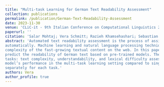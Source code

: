 ```yaml
---
title: "Multi-task Learning for German Text Readability Assessment"
collection: publications
permalink: /publication/German-Text-Readability-Assessment
date: 2023-11-30
venue: 'CLiC-it - 9th Italian Conference on Computational Linguistics 2023'
paperurl: ''
citation: 'Salar Mohtaj; Vera Schmitt; Razieh Khamsehashari; Sebastian Möller. Multi-task Learning for German Text Readability Assessment. CLiC-it - 9th Italian Conference on Computational Linguistics 2023'
abstract: 'Automated text readability assessment is the process of assigning a number to the level of difficulty of a piece of text
automatically. Machine learning and natural language processing techniques made it possible to measure the readability and
complexity of the fast-growing textual content on the web. In this paper, we proposed a multi-task learning approach to
predict the readability of German text based on pre-trained models. The proposed multi-task model has been trained on three
tasks: text complexity, understandability, and lexical difficulty assessment. The results show a significant improvement in the
model’s performance in the multi-task learning setting compared to single-task learning, where each model has been trained
separately for each task.'
authors: Vera
author_profile: true
---
```

